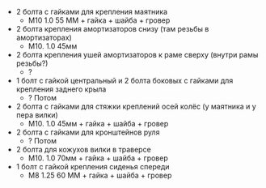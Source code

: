 * 2 болта c гайками для крепления маятника
	* М10 1.0 55 ММ + гайка + шайба + гровер
* 2 болта крепления амортизаторов снизу (там резьбы в амортизаторах)
	* М10. 1.0 45мм
* 2 болта крепления ушей амортизаторов к раме сверху (внутри рамы резьбы?)
	* ?
* 1 болт с гайкой центральный и 2 болта боковых с гайками для крепления заднего крыла
	* ? Потом
* 2 болта с гайками для стяжки креплений осей колёс (у маятника и у пера вилки)
	* М10. 1.0 45мм + гайка + шайба + гровер
* 2 болта с гайками для кронштейнов руля
	* ? Потом
* 2 болта для кожухов вилки в траверсе
	* М10. 1.0 70мм + гайка + шайба + гровер
* 1 болт с гайкой крепления сиденья спереди
	* М8 1.25 60 ММ + гайка + шайба + гровер

